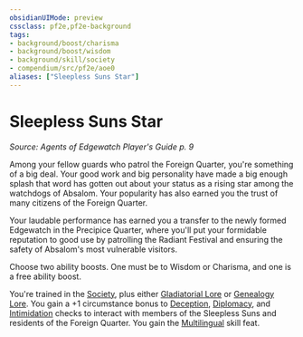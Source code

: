 ```yaml
---
obsidianUIMode: preview
cssclass: pf2e,pf2e-background
tags:
- background/boost/charisma
- background/boost/wisdom
- background/skill/society
- compendium/src/pf2e/aoe0
aliases: ["Sleepless Suns Star"]
---
```

# Sleepless Suns Star
*Source: Agents of Edgewatch Player's Guide p. 9*  

Among your fellow guards who patrol the Foreign Quarter, you're something of a big deal. Your good work and big personality have made a big enough splash that word has gotten out about your status as a rising star among the watchdogs of Absalom. Your popularity has also earned you the trust of many citizens of the Foreign Quarter.

Your laudable performance has earned you a transfer to the newly formed Edgewatch in the Precipice Quarter, where you'll put your formidable reputation to good use by patrolling the Radiant Festival and ensuring the safety of Absalom's most vulnerable visitors.

Choose two ability boosts. One must be to Wisdom or Charisma, and one is a free ability boost.

You're trained in the [Society](skills.md#Society), plus either [Gladiatorial Lore](skills.md#Lore) or [Genealogy Lore](skills.md#Lore). You gain a +1 circumstance bonus to [Deception](skills.md#Deception), [Diplomacy](skills.md#Diplomacy), and [Intimidation](skills.md#Intimidation) checks to interact with members of the Sleepless Suns and residents of the Foreign Quarter. You gain the [Multilingual](multilingual.md) skill feat.